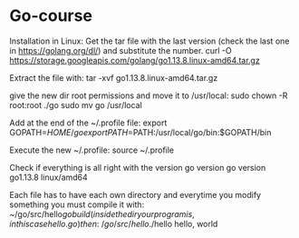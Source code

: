 # Go-course
Installation in Linux:
Get the tar file with the last version (check the last one in https://golang.org/dl/) and substitute the number.
curl -O https://storage.googleapis.com/golang/go1.13.8.linux-amd64.tar.gz

Extract the file with:
tar -xvf go1.13.8.linux-amd64.tar.gz 

give the new dir root permissions and move it to /usr/local:
sudo chown -R root:root ./go
sudo mv go /usr/local

Add at the end of the ~/.profile file:
export GOPATH=$HOME/go
export PATH=$PATH:/usr/local/go/bin:$GOPATH/bin

Execute the new ~/.profile:
source ~/.profile

Check if everything is all right with the version
go version
go version go1.13.8 linux/amd64

Each file has to have each own directory and everytime you modify something you must compile it with:
~/go/src/hello$go build (inside the dir your program is, in this case hello.go)
then:
~/go/src/hello$./hello
hello, world
